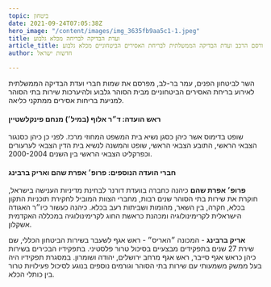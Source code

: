```yaml
---
topic: ביטחון
date: 2021-09-24T07:05:38Z
hero_image: "/content/images/img_3635fb9aa5c1-1.jpeg"
title: ועדת הבדיקה לבריחה מכלא גלבוע
article_title: פורסם הרכב ועדת הבדיקה הממשלתית לבריחת האסירים הביטחוניים מכלא גלבוע
author: חדשות ישראל

---
```

השר לביטחון הפנים, עמר בר-לב, מפרסם את שמות חברי ועדת הבדיקה הממשלתית לאירוע בריחת האסירים הביטחוניים מבית הסוהר גלבוע ולהיערכות שירות בתי הסוהר למניעת בריחות אסירים ממתקני כליאה.

#### ראש הועדה: ד״ר אלוף (במיל׳) מנחם פינקלשטיין

שופט בדימוס אשר כיהן כסגן נשיא בית המשפט המחוזי מרכז. לפני כן כיהן כסנגור הצבאי הראשי, התובע הצבאי הראשי, שופט והמשנה לנשיא בית הדין הצבאי לערעורים וכפרקליט הצבאי הראשי בין השנים 2000-2004.

#### חברי הועדה הנוספים: פרופ׳ אפרת שהם ואריק ברבינג

**פרופ׳ אפרת שהם** כיהנה כחברה בוועדת דורנר לבחינת מדיניות הענישה בישראל, חוקרת את שירות בתי הסוהר שנים רבות, מחברי הצוות המוביל לחקירת תוכניות התקון בכלא, חקרה, בין השאר, מהומות ושביתות רעב בכלא. כיהנה כעשור כיו״ר האגודה הישראלית לקרימינולוגיה ומכהנת כראשת החוג לקרימינולוגיה במכללה האקדמית אשקלון.

**אריק ברבינג** - המכונה ״האריס״ - ראש אגף לשעבר בשירות הביטחון הכללי, שם שירת 27 שנים בתפקידים מבצעיים בסיכול טרור פלסטיני. בתפקידיו הבכירים בשירות כיהן כראש אגף סייבר, ראש אגף מרחב ירושלים, יהודה ושומרון. במסגרת תפקידיו היה בעל ממשק משמעותי עם שירות בתי הסוהר וגורמים נוספים בנוגע לסיכול פעילויות טרור בין כותלי הכלא.